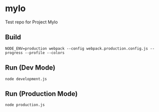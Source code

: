 # mylo
Test repo for Project Mylo

## Build
`NODE_ENV=production webpack --config webpack.production.config.js --progress --profile --colors`

## Run (Dev Mode)
`node development.js`

## Run (Production Mode)
`node production.js`
